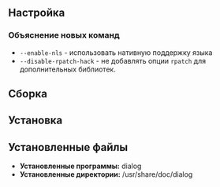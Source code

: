 <package-info :package="package" showsbu></package-info>

<script>
		new Vue({
		el: '#main',
		data: { package: {} },
		mounted: function () {
				this.getPackage('dialog');
		},
		methods: {
			getPackage: function(name) {
					getPackage(name)
					.then(response => this.package = response);
			},
		}
  })
</script>

## Настройка
<package-script :package="'dialog'" :type="'prepare'"></package-script>

### Объяснение новых команд
* `--enable-nls` - использовать нативную поддержку языка
* `--disable-rpatch-hack` - не добавлять опции `rpatch` для дополнительных библиотек.

## Сборка
<package-script :package="'dialog'" :type="'build'"></package-script>

## Установка
<package-script :package="'dialog'" :type="'install'"></package-script>

## Установленные файлы
* **Установленные программы:** dialog
* **Установленные директории:** /usr/share/doc/dialog

